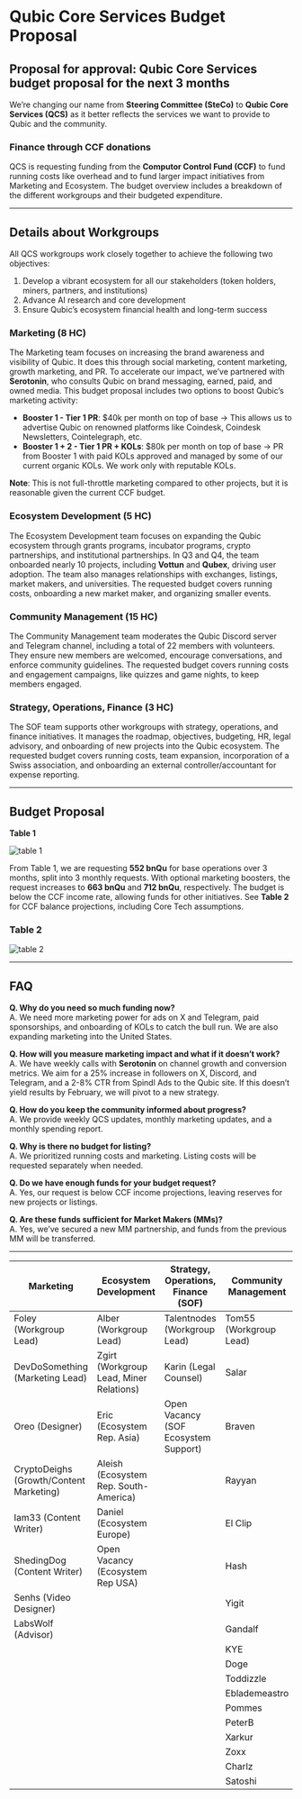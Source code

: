 # Qubic Core Services Budget Proposal

## Proposal for approval: Qubic Core Services budget proposal for the next 3 months

We’re changing our name from **Steering Committee (SteCo)** to **Qubic Core Services (QCS)** as it better reflects the services we want to provide to Qubic and the community.

### Finance through CCF donations

QCS is requesting funding from the **Computor Control Fund (CCF)** to fund running costs like overhead and to fund larger impact initiatives from Marketing and Ecosystem. The budget overview includes a breakdown of the different workgroups and their budgeted expenditure.

---

## Details about Workgroups

All QCS workgroups work closely together to achieve the following two objectives:

1. Develop a vibrant ecosystem for all our stakeholders (token holders, miners, partners, and institutions)
2. Advance AI research and core development
3. Ensure Qubic’s ecosystem financial health and long-term success

### Marketing (8 HC)

The Marketing team focuses on increasing the brand awareness and visibility of Qubic. It does this through social marketing, content marketing, growth marketing, and PR. To accelerate our impact, we’ve partnered with **Serotonin**, who consults Qubic on brand messaging, earned, paid, and owned media. This budget proposal includes two options to boost Qubic’s marketing activity:

- **Booster 1 - Tier 1 PR**: $40k per month on top of base -> This allows us to advertise Qubic on renowned platforms like Coindesk, Coindesk Newsletters, Cointelegraph, etc.
- **Booster 1 + 2 - Tier 1 PR + KOLs**: $80k per month on top of base -> PR from Booster 1 with paid KOLs approved and managed by some of our current organic KOLs. We work only with reputable KOLs.

**Note**: This is not full-throttle marketing compared to other projects, but it is reasonable given the current CCF budget.

### Ecosystem Development (5 HC)

The Ecosystem Development team focuses on expanding the Qubic ecosystem through grants programs, incubator programs, crypto partnerships, and institutional partnerships. In Q3 and Q4, the team onboarded nearly 10 projects, including **Vottun** and **Qubex**, driving user adoption. The team also manages relationships with exchanges, listings, market makers, and universities. The requested budget covers running costs, onboarding a new market maker, and organizing smaller events.

### Community Management (15 HC)

The Community Management team moderates the Qubic Discord server and Telegram channel, including a total of 22 members with volunteers. They ensure new members are welcomed, encourage conversations, and enforce community guidelines. The requested budget covers running costs and engagement campaigns, like quizzes and game nights, to keep members engaged.

### Strategy, Operations, Finance (3 HC)

The SOF team supports other workgroups with strategy, operations, and finance initiatives. It manages the roadmap, objectives, budgeting, HR, legal advisory, and onboarding of new projects into the Qubic ecosystem. The requested budget covers running costs, team expansion, incorporation of a Swiss association, and onboarding an external controller/accountant for expense reporting.

---

## Budget Proposal

**Table 1**

![table 1](https://github.com/user-attachments/assets/a1cad879-b563-4d1e-a136-456a96f7e5fe)

From Table 1, we are requesting **552 bnQu** for base operations over 3 months, split into 3 monthly requests. With optional marketing boosters, the request increases to **663 bnQu** and **712 bnQu**, respectively. The budget is below the CCF income rate, allowing funds for other initiatives. See **Table 2** for CCF balance projections, including Core Tech assumptions.


### Table 2

![table 2](https://github.com/user-attachments/assets/0a17a202-dbc8-4f61-89cd-3fafc44d512e)

---

## FAQ

**Q. Why do you need so much funding now?**  
A. We need more marketing power for ads on X and Telegram, paid sponsorships, and onboarding of KOLs to catch the bull run. We are also expanding marketing into the United States.

**Q. How will you measure marketing impact and what if it doesn’t work?**  
A. We have weekly calls with **Serotonin** on channel growth and conversion metrics. We aim for a 25% increase in followers on X, Discord, and Telegram, and a 2-8% CTR from Spindl Ads to the Qubic site. If this doesn’t yield results by February, we will pivot to a new strategy.

**Q. How do you keep the community informed about progress?**  
A. We provide weekly QCS updates, monthly marketing updates, and a monthly spending report.

**Q. Why is there no budget for listing?**  
A. We prioritized running costs and marketing. Listing costs will be requested separately when needed.

**Q. Do we have enough funds for your budget request?**  
A. Yes, our request is below CCF income projections, leaving reserves for new projects or listings.

**Q. Are these funds sufficient for Market Makers (MMs)?**  
A. Yes, we’ve secured a new MM partnership, and funds from the previous MM will be transferred.

---
| Marketing                        | Ecosystem Development          | Strategy, Operations, Finance (SOF) | Community Management        |
|----------------------------------|--------------------------------|-------------------------------------|-----------------------------|
| Foley (Workgroup Lead)           | Alber (Workgroup Lead)         | Talentnodes (Workgroup Lead)        | Tom55 (Workgroup Lead)      |
| DevDoSomething (Marketing Lead)  | Zgirt (Workgroup Lead, Miner Relations) | Karin (Legal Counsel)             | Salar                       |
| Oreo (Designer)                  | Eric (Ecosystem Rep. Asia)     | Open Vacancy (SOF Ecosystem Support)| Braven                      |
| CryptoDeighs (Growth/Content Marketing) | Aleish (Ecosystem Rep. South-America) |                                  | Rayyan                      |
| Iam33 (Content Writer)           | Daniel (Ecosystem Europe)      |                                     | El Clip                     |
| ShedingDog (Content Writer)      | Open Vacancy (Ecosystem Rep USA)|                                     | Hash                        |
| Senhs (Video Designer)           |                                |                                     | Yigit                       |
| LabsWolf (Advisor)               |                                |                                     | Gandalf                     |
|                                  |                                |                                     | KYE                         |
|                                  |                                |                                     | Doge                        |
|                                  |                                |                                     | Toddizzle                   |
|                                  |                                |                                     | Eblademeastro               |
|                                  |                                |                                     | Pommes                      |
|                                  |                                |                                     | PeterB                      |
|                                  |                                |                                     | Xarkur                      |
|                                  |                                |                                     | Zoxx                        |
|                                  |                                |                                     | Charlz                      |
|                                  |                                |                                     | Satoshi                     |


